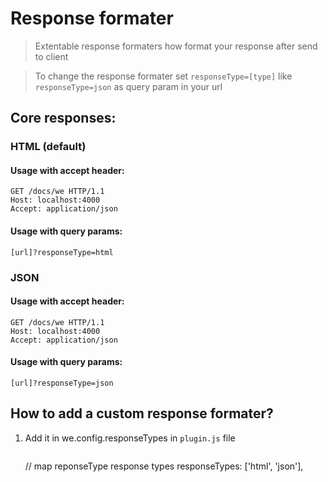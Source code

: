 # Response formater

> Extentable response formaters how format your response after send to client

> To change the response formater set `responseType=[type]` like `responseType=json` as query param in your url

## Core responses:

### HTML (default)

#### Usage with accept header:
```
GET /docs/we HTTP/1.1
Host: localhost:4000
Accept: application/json
```

#### Usage with query params:
`[url]?responseType=html`

### JSON

#### Usage with accept header:
```
GET /docs/we HTTP/1.1
Host: localhost:4000
Accept: application/json
```
#### Usage with query params:
`[url]?responseType=json`


## How to add a custom response formater?

1. Add it in we.config.responseTypes
   in `plugin.js` file
   ```js

   ```

    // map reponseType response types
    responseTypes: ['html', 'json'],